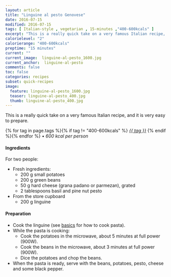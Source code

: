 ```yaml
---
layout: article
title: "Linguine al pesto Genovese"
date: 2016-07-15
modified: 2016-07-15
tags: [ Italian-style , vegetarian , 15-minutes ,"400-600kcals" ]
excerpt: "This is a really quick take on a very famous Italian recipe, and it is very ..."
calorielevel: "2"
calorierange: "400-600kcals"
preptime: "15 minutes"
current: ""
current_image:  linguine-al-pesto_1600.jpg
current_anchor:  linguine-al-pesto
comments: false
toc: false
categories: recipes
subset: quick-recipes
image:
  feature: linguine-al-pesto_1600.jpg
  teaser: linguine-al-pesto_400.jpg
  thumb: linguine-al-pesto_400.jpg
---
```




This is a really quick take on a very famous Italian recipe, and it is very easy to prepare.


{% for tag in page.tags %}{% if tag != "400-600kcals" %}&nbsp;<a class="post-tag" href="{{ site.url}}/tags/#{{ tag }}">_{{ tag }}_</a>&nbsp;{% endif %}{% endfor %} &bull;&nbsp;<em>600&nbsp;kcal&nbsp;per&nbsp;person</em>&nbsp;&nbsp;<a href="{{ site.url}}/tags/#400-600kcals"><img src="{{ site.url }}/images/battery_lvl_2.png" style="height:1.0em;"></a>

#### Ingredients

For two people:

- Fresh ingredients:
  - 200 g small potatoes	 
  - 200 g green beans
  - 50 g hard cheese (grana padano or parmezan), grated
  - 2 tablespoons basil and pine nut pesto
- From the store cupboard  
  - 200 g linguine

#### Preparation

- Cook the linguine (see <a href="{{ site.url }}/basics">basics</a> for how to cook pasta).
- While the pasta is cooking:
  - Cook the potatoes in the microwave, about 5 minutes at full power (900W).
  - Cook the beans in the microwave, about 3 minutes at full power (900W).
  - Dice the potatoes and chop the beans.
- When the pasta is ready, serve with the beans, potatoes, pesto, cheese and some black pepper.
